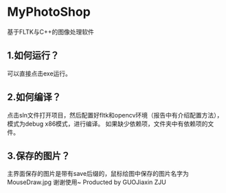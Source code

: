 # MyPhotoShop

基于FLTK与C++的图像处理软件

## 1.如何运行？

可以直接点击exe运行。

## 2.如何编译？

点击sln文件打开项目，然后配置好fltk和opencv环境（报告中有介绍配置方法），模式为debug x86模式，进行编译。
如果缺少依赖项，文件夹中有依赖项的文件。

## 3.保存的图片？

主界面保存的图片是带有save后缀的，鼠标绘图中保存的图片名字为MouseDraw.jpg
谢谢使用~
                          Producted by GUOJiaxin ZJU
